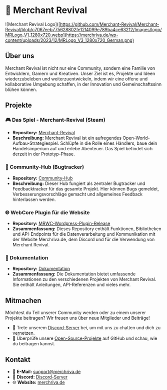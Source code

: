 # 🚀 Merchant Revival

![Merchant Revival Logo]([https://github.com/Merchant-Revival/Merchant-Revival/blob/c7067eeb775628802fe12f4099e789ba4ce63212/Images/logo/MRLogo_V1_1280x720.webp](https://merchriva.de/wp-content/uploads/2023/12/MRLogo_V3_1280x720_German.png)

## Über uns

Merchant Revival ist nicht nur eine Community, sondern eine Familie von Entwicklern, Gamern und Kreativen. Unser Ziel ist es, Projekte und Ideen wiederzubeleben und weiterzuentwickeln, indem wir eine offene und kollaborative Umgebung schaffen, in der Innovation und Gemeinschaftssinn blühen können.

## Projekte

### 🎮 Das Spiel - Merchant-Revival (Steam)

- **Repository:** [Merchant-Revival](https://github.com/Merchant-Revival/Merchant-Revival)
- **Beschreibung:** Merchant Revival ist ein aufregendes Open-World-Aufbau-Strategiespiel. Schlüpfe in die Rolle eines Händlers, baue dein Handelsimperium auf und erlebe Abenteuer. Das Spiel befindet sich derzeit in der Prototyp-Phase.

### 🐞 Community-Hub (Bugtracker)

- **Repository:** [Community-Hub](https://github.com/Merchant-Revival/Community-Hub)
- **Beschreibung:** Dieser Hub fungiert als zentraler Bugtracker und Feedbacktracker für das gesamte Projekt. Hier können Bugs gemeldet, Verbesserungsvorschläge gemacht und allgemeines Feedback hinterlassen werden.

### 🌐 WebCore Plugin für die Website

- **Repository:** [MRWC-Wordpress-Plugin-Release](https://github.com/Merchant-Revival/MRWC-Wordpress-Plugin-Release)
- **Zusammenfassung:** Dieses Repository enthält Funktionen, Bibliotheken und API-Endpoints für die Datenverarbeitung und Kommunikation mit der Website Merchriva.de, dem Discord und für die Verwendung von Merchant Revival.

### 📘 Dokumentation

- **Repository:** [Dokumentation](https://github.com/Merchant-Revival/Dokumentation)
- **Zusammenfassung:** Die Dokumentation bietet umfassende Informationen zu den verschiedenen Projekten von Merchant Revival. Sie enthält Anleitungen, API-Referenzen und vieles mehr.

## Mitmachen

Möchtest du Teil unserer Community werden oder zu einem unserer Projekte beitragen? Wir freuen uns über neue Mitglieder und Beiträge!

- 💬 Trete unserem [Discord-Server](https://discord.gg/merchantrevival) bei, um mit uns zu chatten und dich zu vernetzen.
- 🚀 Überprüfe unsere [Open-Source-Projekte](https://github.com/Merchant-Revival) auf GitHub und schau, wie du beitragen kannst.

## Kontakt

- 📧 **E-Mail:** support@merchriva.de
- 💬 **Discord:** [Discord-Server](https://discord.gg/Vf4RvXzGqC)
- 🌐 **Website:** [merchriva.de](https://merchriva.de/)
